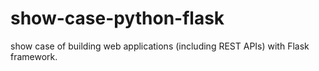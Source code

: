 # show-case-python-flask
show case of building web applications (including REST APIs) with Flask framework.
